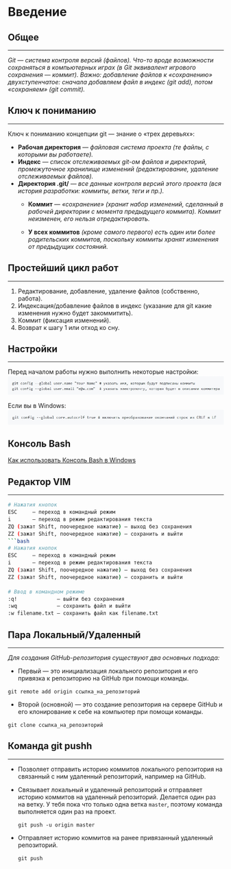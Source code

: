 # __Введение__

## Общее
__________________________________________________________________
*Git — система контроля версий (файлов). Что-то вроде возможности сохраняться в компьютерных играх (в Git эквивалент игрового сохранения — коммит). Важно: добавление файлов к «сохранению» двухступенчатое: сначала добавляем файл в индекс (git add), потом «сохраняем» (git commit).*

## Ключ к пониманию
__________________________________________________________________
Ключ к пониманию концепции git — знание о «трех деревьях»:

 * __Рабочая директория__ — _файловая система проекта (те файлы, с которыми вы работаете)._
 * __Индекс__ — _список отслеживаемых git-ом файлов и директорий, промежуточное хранилище изменений (редактирование, удаление отслеживаемых файлов)._
 * __Директория .git/__ — _все данные контроля версий этого проекта (вся история разработки: коммиты, ветки, теги и пр.)._
   + __Коммит__ — _«сохранение» (хранит набор изменений, сделанный в рабочей директории с момента предыдущего коммита). Коммит неизменен, его нельзя отредактировать._

   + __У всех коммитов__ _(кроме самого первого) есть один или более родительских коммитов, поскольку коммиты хранят изменения от предыдущих состояний._

## Простейший цикл работ
__________________________________________________________________
1. Редактирование, добавление, удаление файлов (собственно, работа).
2. Индексация/добавление файлов в индекс (указание для git какие изменения нужно будет закоммитить).
3. Коммит (фиксация изменений).
4. Возврат к шагу 1 или отход ко сну.

## Настройки
__________________________________________________________________
Перед началом работы нужно выполнить некоторые настройки:
![скрин1](https://github.com/DmitriyVU/SecondProject/blob/master/Imagines/perednachalom.jpg)

Если вы в Windows:
![скрин2](https://github.com/DmitriyVU/SecondProject/blob/master/Imagines/eslivivwindows.jpg)

## Консоль Bash
[Как использовать Консоль Bash в Windows](https://github.com/cyberspacedk/BASH-Commands)

## Редактор VIM
___________________________________________________________________________________
```bash
# Нажатия кнопок
ESC     — переход в командный режим
i       — переход в режим редактирования текста
ZQ (зажат Shift, поочередное нажатие) — выход без сохранения
ZZ (зажат Shift, поочередное нажатие) — сохранить и выйти
```bash
# Нажатия кнопок
ESC     — переход в командный режим
i       — переход в режим редактирования текста
ZQ (зажат Shift, поочередное нажатие) — выход без сохранения
ZZ (зажат Shift, поочередное нажатие) — сохранить и выйти

# Ввод в командном режиме
:q!             — выйти без сохранения
:wq             — сохранить файл и выйти
:w filename.txt — сохранить файл как filename.txt

```
## Пара Локальный/Удаленный
___________________________________________________________________________________
_Для создания GitHub-репозитория существуют два основных подхода:_
 * Первый — это инициализация локального репозитория и его привязка к репозиторию на GitHub при помощи команды.
 ```
 git remote add origin ссылка_на_репозиторий
 ```
* Второй (основной) — это создание репозитория на сервере GitHub и его клонирование к себе на компьютер при помощи команды.
```
git clone ссылка_на_репозиторий
```
## Команда __git pushh__
___________________________________________________________________________________
 * Позволяет отправить историю коммитов локального репозитория на связанный с ним удаленный репозиторий, например на GitHub.

 * Связывает локальный и удаленный репозиторий и отправляет историю коммитов на удаленный репозиторий. Делается один раз на ветку. У тебя пока что только одна ветка ```master```, поэтому команда выполняется один раз на проект.
   ```
   git push -u origin master
   ```
 * Отправляет историю коммитов на ранее привязанный удаленный репозиторий.
   ```
   git push
   ```